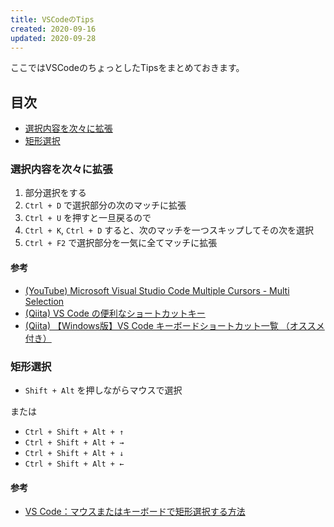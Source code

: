 ```yaml
---
title: VSCodeのTips
created: 2020-09-16
updated: 2020-09-28
---
```

ここではVSCodeのちょっとしたTipsをまとめておきます。

## <a name="index">目次</a>

- [選択内容を次々に拡張](#selection-next-match)
- [矩形選択](#rectangular-selection)

### <a name="selection-next-match">選択内容を次々に拡張</a>

1. 部分選択をする
1. `Ctrl + D` で選択部分の次のマッチに拡張
1. `Ctrl + U` を押すと一旦戻るので
1. `Ctrl + K`, `Ctrl + D` すると、次のマッチを一つスキップしてその次を選択
1. `Ctrl + F2` で選択部分を一気に全てマッチに拡張

#### <a name="selection-next-match-reference">参考</a>

- [(YouTube) Microsoft Visual Studio Code Multiple Cursors - Multi Selection](https://www.youtube.com/watch?v=VKamRYAytBM)
- [(Qiita) VS Code の便利なショートカットキー](https://qiita.com/12345/items/64f4372fbca041e949d0)
- [(Qiita) 【Windows版】VS Code キーボードショートカット一覧 （オススメ付き）](https://qiita.com/TakahiRoyte/items/cdab6fca64da386a690b)


### <a name="rectangular-selection">矩形選択</a>

- `Shift + Alt` を押しながらマウスで選択

または

- `Ctrl + Shift + Alt + ↑`
- `Ctrl + Shift + Alt + →`
- `Ctrl + Shift + Alt + ↓`
- `Ctrl + Shift + Alt + ←`

#### <a name="rectangular-selection-reference">参考</a>

- [VS Code：マウスまたはキーボードで矩形選択する方法](https://motamemo.com/vscode/vscode-tips/rectangle-selection/)
